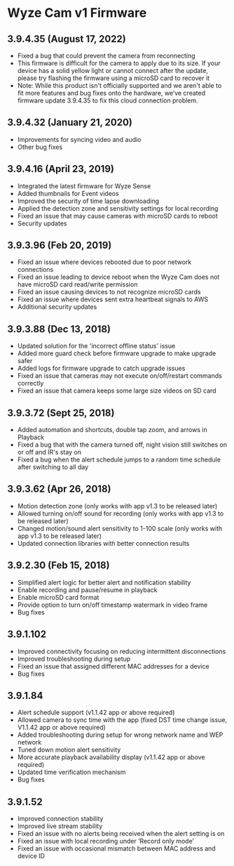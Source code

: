 # Wyze Cam v1 Firmware
## 3.9.4.35 (August 17, 2022)
* Fixed a bug that could prevent the camera from reconnecting
* This firmware is difficult for the camera to apply due to its size. If your device has a solid yellow light or cannot connect after the update, please try flashing the firmware using a microSD card to recover it
* Note: While this product isn't officially supported and we aren't able to fit more features and bug fixes onto the hardware, we’ve created firmware update 3.9.4.35 to fix this cloud connection problem.
## 3.9.4.32 (January 21, 2020)
* Improvements for syncing video and audio
* Other bug fixes 
## 3.9.4.16 (April 23, 2019)
* Integrated the latest firmware for Wyze Sense
* Added thumbnails for Event videos
* Improved the security of time lapse downloading
* Applied the detection zone and sensitivity settings for local recording
* Fixed an issue that may cause cameras with microSD cards to reboot
* Security updates
## 3.9.3.96 (Feb 20, 2019)
* Fixed an issue where devices rebooted due to poor network connections
* Fixed an issue leading to device reboot when the Wyze Cam does not have microSD card read/write permission
* Fixed an issue causing devices to not recognize microSD cards
* Fixed an issue where devices sent extra heartbeat signals to AWS
* Additional security updates
## 3.9.3.88 (Dec 13, 2018)
* Updated solution for the 'incorrect offline status' issue
* Added more guard check before firmware upgrade to make upgrade safer
* Added logs for firmware upgrade to catch upgrade issues
* Fixed an issue that cameras may not execute on/off/restart commands correctly
* Fixed an issue that camera keeps some large size videos on SD card
## 3.9.3.72 (Sept 25, 2018)
* Added automation and shortcuts, double tap zoom, and arrows in Playback
* Fixed a bug that with the camera turned off, night vision still switches on or off and IR's stay on
* Fixed a bug when the alert schedule jumps to a random time schedule after switching to all day
## 3.9.3.62 (Apr 26, 2018)
* Motion detection zone (only works with app v1.3 to be released later)
* Allowed turning on/off sound for recording (only works with app v1.3 to be released later)
* Changed motion/sound alert sensitivity to 1-100 scale (only works with app v1.3 to be released later)
* Updated connection libraries with better connection results
## 3.9.2.30 (Feb 15, 2018)
* Simplified alert logic for better alert and notification stability
* Enable recording and pause/resume in playback
* Enable microSD card format
* Provide option to turn on/off timestamp watermark in video frame
* Bug fixes
## 3.9.1.102
* Improved connectivity focusing on reducing intermittent disconnections
* Improved troubleshooting during setup
* Fixed an issue that assigned different MAC addresses for a device
* Bug fixes
## 3.9.1.84
* Alert schedule support (v1.1.42 app or above required)
* Allowed camera to sync time with the app (fixed DST time change issue, V1.1.42 app or above required)
* Added troubleshooting during setup for wrong network name and WEP network
* Tuned down motion alert sensitivity
* More accurate playback availability display (v1.1.42 app or above required)
* Updated time verification mechanism
* Bug fixes
## 3.9.1.52
* Improved connection stability
* Improved live stream stability
* Fixed an issue with no alerts being received when the alert setting is on
* Fixed an issue with local recording under ‘Record only mode’
* Fixed an issue with occasional mismatch between MAC address and device ID
